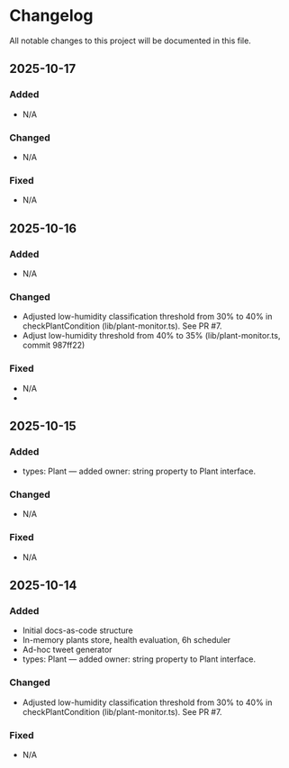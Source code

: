 # Changelog

All notable changes to this project will be documented in this file.


## 2025-10-17
### Added
- N/A

### Changed
- N/A

### Fixed
- N/A

## 2025-10-16
### Added
- N/A

### Changed
- Adjusted low-humidity classification threshold from 30% to 40% in checkPlantCondition (lib/plant-monitor.ts). See PR #7.
- Adjust low-humidity threshold from 40% to 35% (lib/plant-monitor.ts, commit 987ff22)

### Fixed
- N/A
- 
## 2025-10-15
### Added
- types: Plant — added owner: string property to Plant interface.

### Changed
- N/A

### Fixed
- N/A
  
## 2025-10-14
### Added
- Initial docs-as-code structure
- In-memory plants store, health evaluation, 6h scheduler
- Ad-hoc tweet generator
- types: Plant — added owner: string property to Plant interface.

### Changed
- Adjusted low-humidity classification threshold from 30% to 40% in checkPlantCondition (lib/plant-monitor.ts). See PR #7.

### Fixed
- N/A
